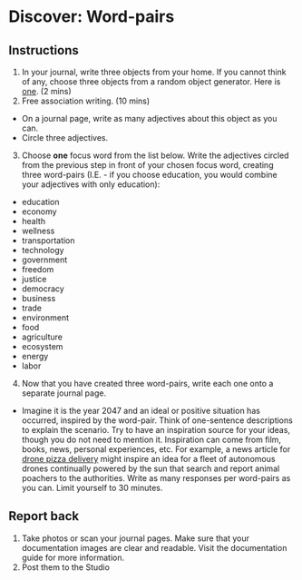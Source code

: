 # Discover: Word-pairs

## Instructions
1. In your journal, write three objects from your home. If you cannot think of any, choose three objects from a random object generator. Here is [one](http://roger.redevised.com/). (2 mins)
2. Free association writing. (10 mins)
  - On a journal page, write as many adjectives about this object as you can.
  - Circle three adjectives.
3. Choose **one** focus word from the list below. Write the adjectives circled from the previous step in front of your chosen focus word, creating three word-pairs (I.E. - if you choose education, you would combine your adjectives with only education):
  - education
  - economy
  - health
  - wellness
  - transportation
  - technology
  - government
  - freedom
  - justice
  - democracy
  - business
  - trade
  - environment
  - food
  - agriculture
  - ecosystem
  - energy
  - labor
4. Now that you have created three word-pairs, write each one onto a separate journal page.
  - Imagine it is the year 2047 and an ideal or positive situation has occurred, inspired by the word-pair. Think of one-sentence descriptions to explain the scenario. Try to have an inspiration source for your ideas, though you do not need to mention it. Inspiration can come from film, books, news, personal experiences, etc. For example, a news article for [drone pizza delivery](https://www.washingtonpost.com/news/innovations/wp/2016/08/25/hungry-your-pizza-drone-will-be-there-in-30-minutes/) might inspire an idea for a fleet of autonomous drones continually powered by the sun that search and report animal poachers to the authorities. Write as many responses per word-pairs as you can. Limit yourself to 30 minutes.

## Report back
1. Take photos or scan your journal pages. Make sure that your documentation images are clear and readable. Visit the documentation guide for more information.
2. Post them to the Studio
